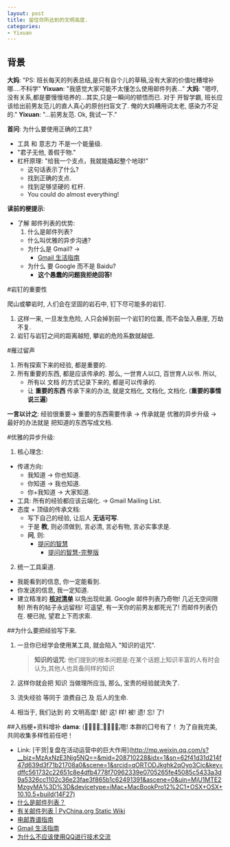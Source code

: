 ```yaml
---
layout: post
title: 留住你所达到的文明高度.
categories:
- Yixuan
---
```

## 背景
 **大妈**: "PS: 班长每天的列表总结,是只有自个儿的草稿,没有大家的价值吐糟增补哪....不科学"
**Yixuan**: "我感觉大家可能不太懂怎么使用邮件列表..."
**大妈**: "嗯哼,没有关系,都是要慢慢培养的...其实,只是一瞬间的顿悟而已. 对于 开智学霸, 班长应该给出前男友范儿的直人真心的原创扫盲文了. 俺的大妈糟用词太老, 感染力不足的."
**Yixuan**: "…前男友范. Ok, 我试一下."

**首问**: 为什么要使用正确的工具?
 * 工具 和 意志力 不是一个能量级.
 * "君子无他, 善假于物."
 * 杠杆原理: "给我一个支点，我就能撬起整个地球!"
    * 这句话表示了什么?
    * 找到正确的支点.
    * 找到足够坚硬的 杠杆.
    * You could do almost everything!

**读前的梗提示**:
* 了解 邮件列表的优势:
  1. 什么是邮件列表?
  * 什么叫优雅的异步沟通?
  * 为什么是 Gmail? →
    * [Gmail 生活指南](http://blog.zhgdg.org/2014-02/livin-gmail-guider/)
  * 为什么 要 Google 而不是 Baidu?
    * **这个愚蠢的问题我拒绝回答!**

#岩钉的重要性

爬山或攀岩时, 人们会在坚固的岩石中, 钉下尽可能多的岩钉.
1. 这样一来, 一旦发生危险, 人只会掉到前一个岩钉的位置, 而不会坠入悬崖, 万劫不复.
2. 岩钉与岩钉之间的距离越短, 攀岩的危险系数就越低.

#雁过留声
1. 所有探索下来的经验, 都是重要的.
2. 所有重要的东西, 都是应该传承的.
    那么, 一世育人以口, 百世育人以书. 所以,
      * 所有以 文档 的方式记录下来的, 都是可以传承的.
      * 让 **重要的东西** 传承下来的办法, 就是文档化, 文档化, 文档化. (**重要的事情说三遍**)

**一言以计之**:
    经验很重要→ 重要的东西需要传承 → 传承就是 优雅的异步升级 → 最好的办法就是 把知道的东西写成文档.

#优雅的异步升级:

1. 核心理念:
  * 传递方向:
    * 我知道 → 你也知道.
    * 你知道 → 我也知道.
    * 你+我知道 → 大家知道.
  * 工具: 所有的经验都应该云端化. → Gmail Mailing List.
  * 态度 + 顶级的传承文档:
    * 写下自己的经验, 让后人 **无话可写**.
    * 于是 **教**, 则必须做到, 言必清, 言必有物, 言必实事求是.
    * **问**, 则:
      * [提问的智慧](http://wiki.woodpecker.org.cn/moin/AskForHelp)
        * [提问的智慧-完整版](http://doc.zengrong.net/smart-questions/cn.html)

2. 统一工具渠道.
  * 我能看到的信息, 你一定能看到.
  * 你发送的信息, 我一定知道.
  * 建立精准的 **[核对清单](http://yixuan.li/yixuan/2016/03/06/checklist/)** 以免出现纰漏.
    Google 邮件列表乃奇物! 几近无空间限制! 所有的帖子永远留档! 可遥望, 有一天你的前男友都死光了! 而邮件列表仍在. 梗已抛, 望君上下而求索.

##为什么要把经验写下来.
1.  一旦你已经学会使用某工具, 就会陷入 "知识的诅咒".
    > **知识的诅咒**: 他们提到的根本问题是:在某个话题上知识丰富的人有时会认为,其他人也具备同样的知识

2.  这样你就会把 知识 当做理所应当, 那么, 宝贵的经验就流失了.
3.  流失经验 等同于 浪费自己 及 后人的生命.
4.  相当于, 我们达到 的 文明高度! 就! 这! 样! 被! 遗! 忘! 了!


##入档梗+资料增补
**dama**:  (ↂ⃙⃙⃚⃛_ↂ⃙⃙⃚⃛₎嗯! 本群的囗号有了！
为了自我完美, 共同收集多样性前任吧！


- Link: [干货|复盘在活动运营中的巨大作用](http://mp.weixin.qq.com/s?__biz=MzAxNzE3Njg5NQ==&mid=208710228&idx=1&sn=62f41d31d214f47d639d3f71b21708a0&scene=1&srcid=qORTODJkghk2qOyo3Cjc&key=dffc561732c22651c8e4dfb4778f70962339e0705265fe45085c5433a3d9a5326cc1102c36e23fae3f865b1c62491391&ascene=0&uin=MjU1MTE2MzgyMA%3D%3D&devicetype=iMac+MacBookPro12%2C1+OSX+OSX+10.10.5+build(14F27)
- [什么是邮件列表？](http://wiki.woodpecker.org.cn/moin/MailingList)
- [有关邮件列表 | PyChina.org Static Wiki](http://wiki.pychina.org/hd/AbtMaillingList.html)
- [电邮靠谱指南](http://blog.zhgdg.org/2014-02/email-kaopulity-guider)
- [Gmail 生活指南](http://blog.zhgdg.org/2014-02/livin-gmail-guider)    
- [为什么不应该使用QQ进行技术交流](http://blog.zhgdg.org/2013-06/anti-qq-as-tech-communication)
